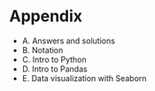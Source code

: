 # Appendix

- A. Answers and solutions
- B. Notation
- C. Intro to Python
- D. Intro to Pandas
- E. Data visualization with Seaborn

